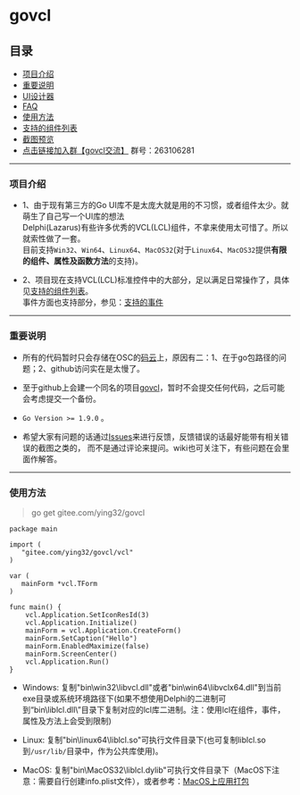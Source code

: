 # govcl

## 目录
* [项目介绍](#项目介绍)
* [重要说明](#重要说明)
* [UI设计器](https://gitee.com/ying32/govcl/wikis/pages?title=%E5%89%8D%E8%A8%80&parent=%E8%AE%BE%E8%AE%A1%E5%99%A8%E5%B8%AE%E5%8A%A9)
* [FAQ](https://gitee.com/ying32/govcl/wikis/pages)
* [使用方法](#使用方法)
* [支持的组件列表](https://gitee.com/ying32/govcl/wikis/pages?title=%E6%94%AF%E6%8C%81%E7%9A%84%E7%BB%84%E4%BB%B6%E5%88%97%E8%A1%A8&parent=)
* [截图预览](https://gitee.com/ying32/govcl/tree/master/Screenshot)
* [点击链接加入群【govcl交流】](https://jq.qq.com/?_wv=1027&k=5Sv7Qiq) 群号：263106281

---
### 项目介绍

* 1、由于现有第三方的Go UI库不是太庞大就是用的不习惯，或者组件太少。就萌生了自己写一个UI库的想法  
     Delphi(Lazarus)有些许多优秀的VCL(LCL)组件，不拿来使用太可惜了。所以就索性做了一套。  
     目前支持`Win32`、`Win64`、`Linux64`、`MacOS32`(对于`Linux64`、`MacOS32`提供**有限的组件、属性及函数方法**的支持)。      
 
* 2、项目现在支持VCL(LCL)标准控件中的大部分，足以满足日常操作了，具体见[支持的组件列表](https://gitee.com/ying32/govcl/wikis/pages?title=%E6%94%AF%E6%8C%81%E7%9A%84%E7%BB%84%E4%BB%B6%E5%88%97%E8%A1%A8&parent=)。  
     事件方面也支持部分，参见：[支持的事件](https://gitee.com/ying32/govcl/wikis/pages?title=%E6%94%AF%E6%8C%81%E7%9A%84%E4%BA%8B%E4%BB%B6&parent=)    
 
---
### 重要说明
* 所有的代码暂时只会存储在OSC的[码云](https://gitee.com/ying32/govcl)上，原因有二：1、在于go包路径的问题；2、github访问实在是太慢了。  

* 至于github上会建一个同名的项目[govcl](https://github.com/ying32/govcl)，暂时不会提交任何代码，之后可能会考虑提交一个备份。    
 
* `Go Version >= 1.9.0` 。  

* 希望大家有问题的话通过[Issues](https://gitee.com/ying32/govcl/issues)来进行反馈，反馈错误的话最好能带有相关错误的截图之类的， 而不是通过评论来提问。wiki也可关注下，有些问题在会里面作解答。  

---
### 使用方法
> go get gitee.com/ying32/govcl  

```golang
package main

import (
   "gitee.com/ying32/govcl/vcl"
)

var (
   mainForm *vcl.TForm
)

func main() {
    vcl.Application.SetIconResId(3)
    vcl.Application.Initialize()
    mainForm = vcl.Application.CreateForm()
    mainForm.SetCaption("Hello")
    mainForm.EnabledMaximize(false)
    mainForm.ScreenCenter()
    vcl.Application.Run()
}

```  

* Windows: 复制"bin\win32\libvcl.dll"或者"bin\win64\libvclx64.dll"到当前exe目录或系统环境路径下(如果不想使用Delphi的二进制可到“bin\liblcl.dll\”目录下复制对应的lcl库二进制。注：使用lcl在组件，事件，属性及方法上会受到限制)  

* Linux: 复制"bin\linux64\liblcl.so"可执行文件目录下(也可复制liblcl.so到`/usr/lib/`目录中，作为公共库使用)。  

* MacOS: 复制"bin\MacOS32\liblcl.dylib"可执行文件目录下（MacOS下注意：需要自行创建info.plist文件），或者参考：[MacOS上应用打包](https://gitee.com/ying32/govcl/wikis/pages?title=MacOS%E4%B8%8A%E5%BA%94%E7%94%A8%E6%89%93%E5%8C%85&parent=FQA) 


 